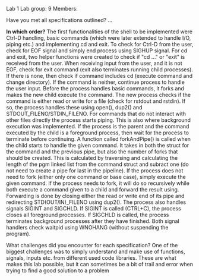 Lab 1 Lab group: 9 Members:

Have you met all specifications outlined? ...

**In which order?** 
The first functionalities of the shell to be implemented were Ctrl-D handling, basic commands (which were later extended to handle I/O, piping etc.) and implementing cd and exit. 
To check for Ctrl-D from the user, check for EOF signal and simply end process using SIGHUP signal. 
For cd and exit, two helper functions were created to check if "cd ..." or "exit" is received from the user. When receiving input from the user, and it is not EOF, check for exit command (exit also terminates running child processes). If there is none, then check if command includes cd (execute command and change directory). If the command is neither, continue process to handle the user input.
Before the process handles basic commands, it forks and makes the new child execute the command. The new process checks if the command is either read or write for a file (check for rstdout and rstdin). If so, the process handles these using open(), dup2() and STDOUT_FILENO/STDIN_FILENO. For commands that do not interact with other files directly the process starts piping.
This is also where background execution was implemented. If the process is the parent and the command executed by the child is a foreground process, then wait for the process to terminate before continuing.
A function called forkAndPipe() is called when the child starts to handle the given command. It takes in both the struct for the command and the previous pipe, but also the number of forks that should be created. This is calculated by traversing and calculating the length of the pgm linked list from the command struct and subract one (do not need to create a pipe for last in the pipeline). If the process does not need to fork (either only one command or base case), simply execute the given command. If the process needs to fork, it will do so recursively while both execute a command given to a child and forward the result using. Forwarding is done by closing either the read or write end of its pipe and redirecting STD(OUT/IN)_FILENO using dup2().
The process also handles signals SIGINT and SIGCHLD. If SIGINT is called (CTRL+C), the process closes all foreground processes. If SIGCHLD is called, the process terminates background processes after they have finished. Both signal handlers check waitpid using WNOHANG (without suspending the program).

What challenges did you encounter for each specification? One of the biggest challenges was to simply understand and make use of functions, signals, inputs etc. from different used code libraries. These are what makes this lab possible, but it can sometimes be a bit of trail and error when trying to find a good solution to a problem

